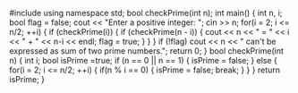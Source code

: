 #include<iostream>
using namespace std;
bool checkPrime(int n);
int main() {
    int n, i;
    bool flag = false;
   cout << "Enter a positive  integer: ";
    cin >> n;
    for(i = 2; i <= n/2; ++i) {
        if (checkPrime(i)) {
            if (checkPrime(n - i)) {
                cout << n << " = " << i << " + " << n-i << endl;
                flag = true;
            }
        }
    }
    if (!flag)
      cout << n << " can't be expressed as sum of two prime numbers.";
    return 0;
}
bool checkPrime(int n)
{
    int i;
    bool isPrime =true;
    if (n == 0 || n == 1) {
        isPrime = false;
    }
    else {
        for(i = 2; i <= n/2; ++i) {
            if(n % i == 0) {
                isPrime = false;
                break;
            }
        }
    }
    return isPrime;
}
